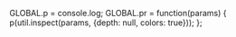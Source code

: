 GLOBAL.p = console.log;
GLOBAL.pr = function(params) {
    p(util.inspect(params, {depth: null, colors: true}));
};
